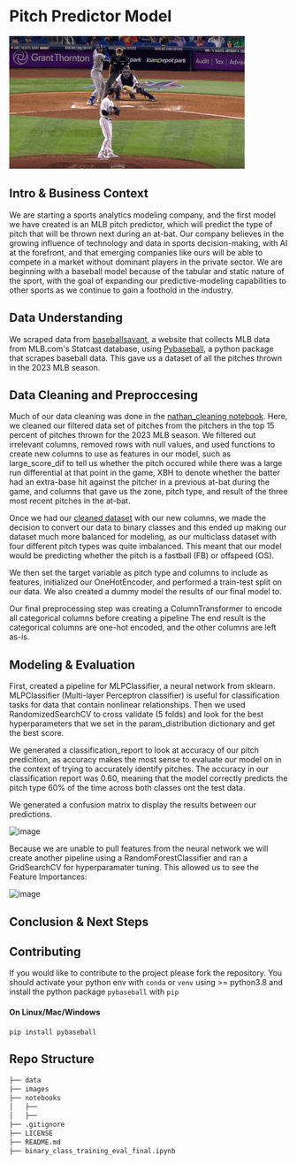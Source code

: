 # Pitch Predictor Model
![Alt text](images/floro_slider.gif)
## Intro & Business Context
We are starting a sports analytics modeling company, and the first model we have created is an MLB pitch predictor, which will predict the type of pitch that will be thrown next during an at-bat. Our company believes in the growing influence of technology and data in sports decision-making, with AI at the forefront, and that emerging companies like ours will be able to compete in a market without dominant players in the private sector. We are beginning with a baseball model because of the tabular and static nature of the sport, with the goal of expanding our predictive-modeling capabilities to other sports as we continue to gain a foothold in the industry.
## Data Understanding
We scraped data from [baseballsavant](https://baseballsavant.mlb.com/), a website that collects MLB data from MLB.com's Statcast database, using [Pybaseball](https://github.com/basstraining/pitch_predictor/tree/main/notebooks/pybaseball), a python package that scrapes baseball data. This gave us a dataset of all the pitches thrown in the 2023 MLB season.

## Data Cleaning and Preproccesing
Much of our data cleaning was done in the [nathan_cleaning notebook](https://github.com/basstraining/pitch_predictor/blob/main/notebooks/nathan_cleaning.ipynb). Here, we cleaned our filtered data set of pitches from the pitchers in the top 15 percent of pitches thrown for the 2023 MLB season. We filtered out irrelevant columns, removed rows with null values, and used functions to create new columns to use as features in our model, such as large_score_dif to tell us whether the pitch occured while there was a large run differential at that point in the game, XBH to denote whether the batter had an extra-base hit against the pitcher in a previous at-bat during the game, and columns that gave us the zone, pitch type, and result of the three most recent pitches in the at-bat.

Once we had our [cleaned dataset](https://github.com/basstraining/pitch_predictor/blob/main/data/final_dataset_modeling.csv) with our new columns, we made the decision to convert our data to binary classes and this ended up making our dataset much more balanced for modeling, as our multiclass dataset with four different pitch types was quite imbalanced. This meant that our model would be predicting whether the pitch is a fastball (FB) or offspeed (OS).

We then set the target variable as pitch type and columns to include as features, initialized our OneHotEncoder, and performed a train-test split on our data. We also created a dummy model
the results of our final model to.

Our final preprocessing step was creating a ColumnTransformer to encode all categorical columns before creating a pipeline The end result is the categorical columns are one-hot encoded, and the other columns are left as-is.

## Modeling & Evaluation
First, created a pipeline for MLPClassifier, a neural network from sklearn. MLPClassifier (Multi-layer Perceptron classifier) is useful for classification tasks for data that contain nonlinear relationships. Then we used RandomizedSearchCV to cross validate (5 folds) and look for the best hyperparameters that we set in the param_distribution dictionary and get the best score.

We generated a classification_report to look at accuracy of our pitch predicition, as accuracy makes the most sense to evaluate our model on in the context of trying to accurately identify pitches. The accuracy in our classification report was 0.60, meaning that the model correctly predicts the pitch type 60% of the time across both classes ont the test data.

We generated a confusion matrix to display the results between our predictions.

![image](https://github.com/basstraining/pitch_predictor/assets/109538271/069cf275-6377-45cf-8462-bbd58d44fb42)

Because we are unable to pull features from the neural network we will create another pipeline using a RandomForestClassifier and ran a GridSearchCV for hyperparamater tuning. This allowed us to see the Feature Importances:

![image](https://github.com/basstraining/pitch_predictor/assets/109538271/97e76d9a-a84f-45e1-8f48-dee0399659de)

## Conclusion & Next Steps

## Contributing 
If you would like to contribute to the project please fork the repository. You should activate your python env with `conda` or `venv` using  >= python3.8 and install the python package `pybaseball` with `pip`

#### On Linux/Mac/Windows
```
pip install pybaseball
```





































## Repo Structure 
```
├── data
├── images
├── notebooks
│   ├── 
│   ├── 
├── .gitignore
├── LICENSE
├── README.md
├── binary_class_training_eval_final.ipynb
```
